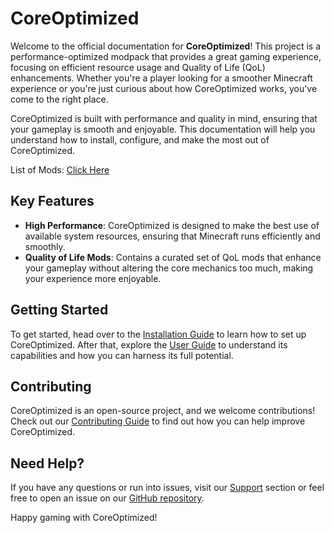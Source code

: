 # **CoreOptimized**

Welcome to the official documentation for **CoreOptimized**! This project is a performance-optimized modpack that provides a great gaming experience, focusing on efficient resource usage and Quality of Life (QoL) enhancements. Whether you're a player looking for a smoother Minecraft experience or you're just curious about how CoreOptimized works, you've come to the right place.

CoreOptimized is built with performance and quality in mind, ensuring that your gameplay is smooth and enjoyable. This documentation will help you understand how to install, configure, and make the most out of CoreOptimized.

List of Mods: [Click Here](mods.md)

## Key Features

- **High Performance**: CoreOptimized is designed to make the best use of available system resources, ensuring that Minecraft runs efficiently and smoothly.
- **Quality of Life Mods**: Contains a curated set of QoL mods that enhance your gameplay without altering the core mechanics too much, making your experience more enjoyable.

## Getting Started

To get started, head over to the [Installation Guide](installation.md) to learn how to set up CoreOptimized. After that, explore the [User Guide](user_guide.md) to understand its capabilities and how you can harness its full potential.

## Contributing

CoreOptimized is an open-source project, and we welcome contributions! Check out our [Contributing Guide](https://github.com/asabhi6776/CoreOptimized/blob/master/CONTRIBUTING.md) to find out how you can help improve CoreOptimized.

## Need Help?

If you have any questions or run into issues, visit our [Support](support.md) section or feel free to open an issue on our [GitHub repository](https://github.com/asabhi6776/CoreOptimized).

Happy gaming with CoreOptimized!
